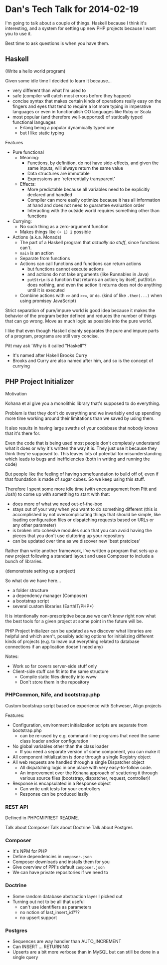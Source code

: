 # Dan's Tech Talk for 2014-02-19

I'm going to talk about a couple of things.
Haskell because I think it's interesting,
and a system for setting up new PHP projects because I want you to use it.

Best time to ask questions is when you have them.

## Haskell

(Write a hello world program)

Given some idle time I decided to learn it because...

- very different than what I'm used to
- safe (compiler will catch most errors before they happen)
- concise syntax that makes certain kinds of operations really easy on the fingers and eyes
  that tend to require a lot more typing in imperative languages
  or even in functionalish OO languages like Ruby or Scala
- most popular (and therefore well-supported) of statically typed functional languages
  - Erlang being a popular dynamically typed one
  - but I like static typing

Features

- Pure functional
  - Meaning:
    - Functions, by definition, do not have side-effects, and given the same inputs,
      will always return the same value 
    - Data structures are immutable
    - Expressions are 'referrentially transparent'
  - Effects:
    - More predictable because all variables need to be explicitly declared and handled
    - Compiler can more easily optimize because it has all information
      at hand and does not need to guarantee evaluation order
    - Interacting with the outside world requires something other than functions
- Currying:
  - No such thing as a zero-argument function
  - Makes things like ```(+ 1) 2``` possible
- Actions (a.k.a. Monads)
  - The part of a Haskell program that _actually do stuff_, since functions can't.
  - ```main``` is an action
  - Separate from functions
  - Actions can call functions and functions can return actions
    - but functions cannot execute actions
    - and actions do not take arguments (like Runnables in Java)
    - ```putStrLn``` is a function that returns an action;
      by itself, putStrLn does nothing, and even the action
      it returns does not do anything until it is executed
  - Combine actions with ```>>``` and ```>>=```, or ```do```.
    (kind of like ```.then(...)``` when using promisey JavaScript)

Strict separation of pure/impure world is good idea
because it makes the behavior of the program better defined
and reduces the number of things that can go wrong.
Move as much logic as possible into the pure world.

I like that even though Haskell cleanly separates the pure and impure
parts of a program, programs are still very concise.

Pitt may ask 'Why is it called "Haskell"?'
- It's named after Hakell Brooks Curry
- Brooks and Curry are also named after him,
  and so is the concept of currying


## PHP Project Initializer

Motivation

Kohana et al give you a monolithic library that's supposed to do everything.

Problem is that they don't do everything and we invariably end up
spending more time working around their limitations than
we saved by using them.

It also results in having large swaths of your codebase
that nobody knows that it's there for.

Even the code that is being used most people don't
completely understand what it does or why it's written the way it is.
They just use it because they think they're supposed to.
This leaves lots of potential for misunderstanding which leads to
bugs and inefficiencies (both in writing and running the code)

But people like the feeling of having somefoundation to build off of,
even if that foundation is made of sugar cubes.  So we keep using this stuff.

Therefore I spent some more idle time
(with encouragement from Pitt and Josh)
to come up with something to start with that:

- does more of what we need out-of-the-box
- stays out of your way when you want to do something different
  (this is accomplished by not overcomplicating things that should be
  simple, like loading configuration files or dispatching requests based
  on URLs or any other parameter)
- is broken into cohesive modules such that you can avoid having the
  pieces that you don't use cluttering up your repository
- can be updated over time as we discover new 'best pratcices'

Rather than write another framework, I've written a program that sets
up a new project following a standard layout and uses Composer to
include a bunch of libraries.

(demonstrate setting up a project)

So what do we have here...

- a folder structure
- a dependency manager (Composer)
- a bootstrap script
- several custom libraries (EarthIT/PHP*)

It is intentionally non-prescriptive because we can't know right now
what the best tools for a given project at some point in the future will be.

PHP Project Initializer can be updated as we discover what libraries
are helpful and which aren't, possibly adding options for initializing
different kinds of projects (e.g. to leave out everything related to
database connections if an application doesn't need any)

Notes:

- Work so far covers server-side stuff only
- Client-side stuff can fit into the same structure
  - Compile static files directly into www
  - Don't store them in the repository


### PHPCommon, Nife, and bootstrap.php

Custom bootstrap script based on experience with Schweser, Align projects

Features:

- Configuration, environment initialization scripts are separate from bootstrap.php
  - can be re-used by e.g. command-line programs that need
    the same class loader and/or configuration
- No global variables other than the class loader
  - If you need a separate version of some component, you can make it
- All component initialization is done through a single Registry object
- All web requests are handled through a single Dispatcher object
  - All dispatching logic in one place with very easy-to-follow code.
  - An improvement over the Kohana approach of scattering it through
    various source files (bootstrap, dispatcher, request, controller)!
- Response is encapsulated in a Response object
  - Can write unit tests for your controllers
  - Response can be produced lazily

### REST API

Defined in PHPCMIPREST README.

Talk about Composer
Talk about Doctrine
Talk about Postgres

### Composer

- It's NPM for PHP
- Define dependencies in ```composer.json```
- Composer downloads and installs them for you
- Give overview of PPI's default ```composer.json```
- We can have private repositories if we need to

### Doctrine

- Some random database abstraction layer I picked out
- Turning out not to be all that useful
  - can't use identifiers as parameters
  - no notion of last_insert_id???
  - no upsert support

### Postgres

- Sequences are way handier than AUTO_INCREMENT
- Can INSERT ... RETURNING
- Upserts are a bit more verbose than in MySQL but can still be done in a single query
